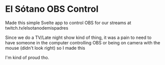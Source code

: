 
# El Sótano OBS Control

Made this simple Svelte app to control OBS for our streams at twitch.tv/elsotanodemispadres

Since we do a TV/Late night show kind of thing, it was a pain to need to have someone in the
computer controlling OBS or being on camera with the mouse (didn't look right) so I made this

I'm kind of proud tho.